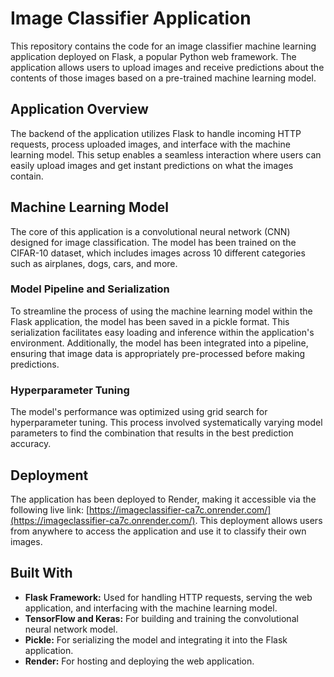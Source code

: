 # Image Classifier Application

This repository contains the code for an image classifier machine learning application deployed on Flask, a popular Python web framework. The application allows users to upload images and receive predictions about the contents of those images based on a pre-trained machine learning model.

## Application Overview

The backend of the application utilizes Flask to handle incoming HTTP requests, process uploaded images, and interface with the machine learning model. This setup enables a seamless interaction where users can easily upload images and get instant predictions on what the images contain.

## Machine Learning Model

The core of this application is a convolutional neural network (CNN) designed for image classification. The model has been trained on the CIFAR-10 dataset, which includes images across 10 different categories such as airplanes, dogs, cars, and more.

### Model Pipeline and Serialization

To streamline the process of using the machine learning model within the Flask application, the model has been saved in a pickle format. This serialization facilitates easy loading and inference within the application's environment. Additionally, the model has been integrated into a pipeline, ensuring that image data is appropriately pre-processed before making predictions.

### Hyperparameter Tuning

The model's performance was optimized using grid search for hyperparameter tuning. This process involved systematically varying model parameters to find the combination that results in the best prediction accuracy.

## Deployment

The application has been deployed to Render, making it accessible via the following live link: [https://imageclassifier-ca7c.onrender.com/](https://imageclassifier-ca7c.onrender.com/). This deployment allows users from anywhere to access the application and use it to classify their own images.

## Built With

- **Flask Framework:** Used for handling HTTP requests, serving the web application, and interfacing with the machine learning model.
- **TensorFlow and Keras:** For building and training the convolutional neural network model.
- **Pickle:** For serializing the model and integrating it into the Flask application.
- **Render:** For hosting and deploying the web application.

